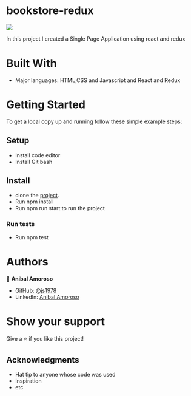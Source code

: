 # bookstore-redux

![](https://img.shields.io/badge/Microverse-blueviolet)


In this project I created a Single Page Application using react and redux










# Built With

- Major languages: HTML,CSS and Javascript and React and Redux



# Getting Started

To get a local copy up and running follow these simple example steps:


## Setup
- Install code editor
- Install Git bash

## Install
- clone the [project](https://github.com/sj1978/bookstore-redux/tree/development).
- Run npm install
- Run npm run start to run the project

### Run tests
- Run npm test


# Authors



👤 **Anibal Amoroso**
- GitHub: [@js1978](https://github.com/sj1978)
- LinkedIn: [Anibal Amoroso](https://www.linkedin.com/in/anibal-amoroso-a5330921b/)



# Show your support

Give a :star: if you like this project!


## Acknowledgments

- Hat tip to anyone whose code was used
- Inspiration
- etc